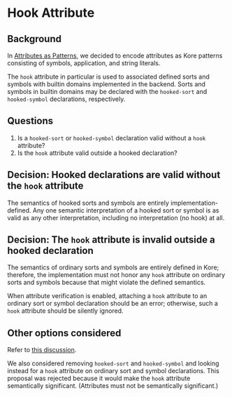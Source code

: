 Hook Attribute
==============

Background
----------

In [Attributes as Patterns](./2018-07-25-Attributes-as-patterns.md), we decided
to encode attributes as Kore patterns consisting of symbols, application, and
string literals.

The `hook` attribute in particular is used to associated defined sorts and
symbols with builtin domains implemented in the backend. Sorts and symbols in
builtin domains may be declared with the `hooked-sort` and `hooked-symbol`
declarations, respectively.

Questions
---------

1. Is a `hooked-sort` or `hooked-symbol` declaration valid without a `hook`
   attribute?
2. Is the `hook` attribute valid outside a hooked declaration?

Decision: Hooked declarations are valid without the `hook` attribute
--------------------------------------------------------------------

The semantics of hooked sorts and symbols are entirely
implementation-defined. Any one semantic interpretation of a hooked sort or
symbol is as valid as any other interpretation, including no interpretation (no
hook) at all.

Decision: The `hook` attribute is invalid outside a hooked declaration
----------------------------------------------------------------------

The semantics of ordinary sorts and symbols are entirely defined in Kore;
therefore, the implementation must not honor any `hook` attribute on ordinary
sorts and symbols because that might violate the defined semantics.

When attribute verification is enabled, attaching a `hook` attribute to an
ordinary sort or symbol declaration should be an error; otherwise, such a `hook`
attribute should be silently ignored.

Other options considered
------------------------

Refer to [this discussion](https://runtimeverification.slack.com/archives/CC360GUTG/p1537887224000100).

We also considered removing `hooked-sort` and `hooked-symbol` and looking
instead for a `hook` attribute on ordinary sort and symbol declarations. This
proposal was rejected because it would make the `hook` attribute semantically
significant. (Attributes must not be semantically significant.)
